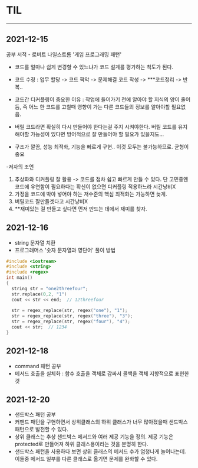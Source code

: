 # TIL

***
## 2021-12-15
공부 서적 - 로버트 나일스트롬 '게임 프로그래밍 패턴'

- 코드를 얼마나 쉽게 변경할 수 있느냐가 코드 설계를 평가하는 척도가 된다.
- 코드 수정 : 업무 할당 -> 코드 팍악 -> 문제해결 코드 작성 -> ***코드정리 -> 반복..   
- 코드간 디커플링이 중요한 이유 : 작업에 들어가기 전에 알아야 할 지식의 양이 줄어듬, 즉 어느 한 코드를 고칠때 영향이 가는 다른 코드들의 정보를 알아야할 필요없음.
- 버릴 코드라면 확실히 다시 만들어야 한다는걸 주지 시켜야한다. 버릴 코드를 유지해야할 가능성이 있다면 방어적으로 잘 만들어야 할 필요가 있을지도...

- 구조가 깔끔, 성능 최적화, 기능을 빠르게 구현..  이것 모두는 불가능하므로. 균형이 중요

-저자의 조언
1. 추상화와 디커플링 잘 활용 -> 코드를 점차 쉽고 빠르게 만들 수 있다. 단 고민중엔 코드에 유연함이 필요하다는 확신이 없으면 디커플링 적용하느라 시간낭비X
2. 가정을 코드에 박아 넣어야 하는 저수준의 핵심 최적화는 가능하면 늦게.
3. 버릴코드 잘만들겟다고 시간낭비X
4. **재미있는 걸 만들고 싶다면 먼저 만드는 데에서 재미를 찾자.


## 2021-12-16
- string 문자열 치환
- 프로그래머스 '숫자 문자열과 영단어' 풀이 방법
```c++
#include <iostream>
#include <string>
#include <regex>
int main()
{
  string str = "one2threefour";
  str.replace(0,2, "1")
  cout << str << end;  // 12threefour
  
  str = regex_replace(str, regex("one"), "1");
  str = regex_replace(str, regex("three"), "3");
  str = regex_replace(str, regex("four"), "4");
  cout << str;  // 1234
}
```
## 2021-12-18
- command 패턴 공부
- 메서드 호출을 실체화 : 함수 호출을 객체로 감싸서 콜백을 객체 지향적으로 표현한 것

## 2021-12-20
- 샌드박스 패턴 공부
- 커맨드 패턴을 구현하면서 상위클래스의 하위 클래스가 너무 많아졌을때 샌드박스 패턴으로 발전할 수 있다.
- 상위 클래스는 추상 샌드박스 메서드와 여러 제공 기능을 정의. 제공 기능은 protected로 만들어져 하위 클래스용이라는 것을 분명히 한다.
- 샌드박스 패턴을 사용하다 보면 상위 클래스의 메서드 수가 엄청나게 늘어나는데. 이들중 메서드 일부를 다른 클래스로 옮기면 문제를 완화할 수 있다.
